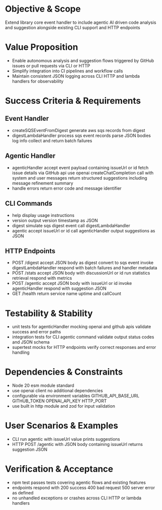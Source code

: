 # Objective & Scope
Extend library core event handler to include agentic AI driven code analysis and suggestion alongside existing CLI support and HTTP endpoints

# Value Proposition
- Enable autonomous analysis and suggestion flows triggered by GitHub issues or pull requests via CLI or HTTP
- Simplify integration into CI pipelines and workflow calls
- Maintain consistent JSON logging across CLI HTTP and lambda handlers for observability

# Success Criteria & Requirements
## Event Handler
- createSQSEventFromDigest generate aws sqs records from digest
- digestLambdaHandler process sqs event records parse JSON bodies log info collect and return batch failures

## Agentic Handler
- agenticHandler accept event payload containing issueUrl or id fetch issue details via GitHub api use openai createChatCompletion call with system and user messages return structured suggestions including message refinement summary
- handle errors return error code and message identifier

## CLI Commands
- help display usage instructions
- version output version timestamp as JSON
- digest simulate sqs digest event call digestLambdaHandler
- agentic accept issueUrl or id call agenticHandler output suggestions as JSON

## HTTP Endpoints
- POST /digest accept JSON body as digest convert to sqs event invoke digestLambdaHandler respond with batch failures and handler metadata
- POST /stats accept JSON body with discussionUrl or id run statistics retrieval respond with metrics
- POST /agentic accept JSON body with issueUrl or id invoke agenticHandler respond with suggestion JSON
- GET /health return service name uptime and callCount

# Testability & Stability
- unit tests for agenticHandler mocking openai and github apis validate success and error paths
- integration tests for CLI agentic command validate output status codes and JSON schema
- supertest mocks for HTTP endpoints verify correct responses and error handling

# Dependencies & Constraints
- Node 20 esm module standard
- use openai client no additional dependencies
- configurable via environment variables GITHUB_API_BASE_URL GITHUB_TOKEN OPENAI_API_KEY HTTP_PORT
- use built in http module and zod for input validation

# User Scenarios & Examples
- CLI run agentic with issueUrl value prints suggestions
- HTTP POST /agentic with JSON body containing issueUrl returns suggestion JSON

# Verification & Acceptance
- npm test passes tests covering agentic flows and existing features
- endpoints respond with 200 success 400 bad request 500 server error as defined
- no unhandled exceptions or crashes across CLI HTTP or lambda handlers